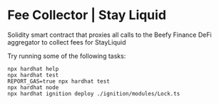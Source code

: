 # Fee Collector | Stay Liquid

Solidity smart contract that proxies all calls to the Beefy Finance DeFi aggregator to collect fees for StayLiquid

Try running some of the following tasks:

```shell
npx hardhat help
npx hardhat test
REPORT_GAS=true npx hardhat test
npx hardhat node
npx hardhat ignition deploy ./ignition/modules/Lock.ts
```
